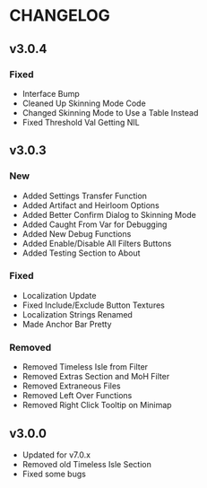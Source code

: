 # CHANGELOG
## v3.0.4
### Fixed
* Interface Bump
* Cleaned Up Skinning Mode Code
* Changed Skinning Mode to Use a Table Instead
* Fixed Threshold Val Getting NIL

## v3.0.3
### New
* Added Settings Transfer Function
* Added Artifact and Heirloom Options
* Added Better Confirm Dialog to Skinning Mode
* Added Caught From Var for Debugging
* Added New Debug Functions
* Added Enable/Disable All Filters Buttons
* Added Testing Section to About

### Fixed
* Localization Update
* Fixed Include/Exclude Button Textures
* Localization Strings Renamed
* Made Anchor Bar Pretty

### Removed
* Removed Timeless Isle from Filter
* Removed Extras Section and MoH Filter
* Removed Extraneous Files
* Removed Left Over Functions
* Removed Right Click Tooltip on Minimap


## v3.0.0
* Updated for v7.0.x
* Removed old Timeless Isle Section
* Fixed some bugs
